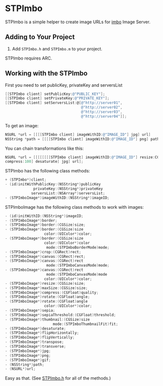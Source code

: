 # STPImbo

STPImbo is a simple helper to create image URLs for [imbo](https://github.com/imbo/imbo) Image Server.

## Adding to Your Project

1. Add `STPImbo.h` and `STPImbo.m` to your project.

STPImbo requires ARC.

## Working with the STPImbo

First you need to set publicKey, privateKey and serversList

```objective-c
[[STPImbo client] setPublicKey:@"PUBLIC_KEY"];
[[STPImbo client] setPrivateKey:@"PRIVATE_KEY"];
[[STPImbo client] setServersList:@[@"http://server01",
                                   @"http://server02",
                                   @"http://server03",
                                   @"http://server04"]];
```

To get an image:

```objective-c
NSURL *url = [[[[STPImbo client] imageWithID:@"IMAGE_ID"] jpg] url]
NSString *path = [[[[STPImbo client] imageWithID:@"IMAGE_ID"] png] path]
```

You can chain transformations like this:

```objective-c
NSURL *url = [[[[[[[[STPImbo client] imageWithID:@"IMAGE_ID"] resize:CGSizeMake(2000, 0)] crop:CGRectMake(120,12,640, 960)] 
compress:100] desaturate] jpg] url];
```
STPImbo has the following class methods:

```objective-c
+ (STPImbo*)client;
- (id)initWithPublicKey:(NSString*)publicKey
             privateKey:(NSString*)privateKey
            serversList:(NSArray*)serversList;
- (STPImboImage*)imageWithID:(NSString*)imageID;
```

STPImboImage has the following class methods to work with images:

```objective-c
- (id)initWithID:(NSString*)imageID;
- (STPImboImage*)border;
- (STPImboImage*)border:(CGSize)size;
- (STPImboImage*)border:(CGSize)size
                  color:(UIColor*)color;
- (STPImboImage*)border:(CGSize)size
                  color:(UIColor*)color
                   mode:(STPImboBorderMode)mode;
- (STPImboImage*)crop:(CGRect)rect;
- (STPImboImage*)canvas:(CGRect)rect;
- (STPImboImage*)canvas:(CGRect)rect
                   mode:(STPImboCanvasMode)mode;
- (STPImboImage*)canvas:(CGRect)rect
                   mode:(STPImboCanvasMode)mode
                  color:(UIColor*)color;
- (STPImboImage*)resize:(CGSize)size;
- (STPImboImage*)maxSize:(CGSize)size;
- (STPImboImage*)compress:(CGFloat)quality;
- (STPImboImage*)rotate:(CGFloat)angle;
- (STPImboImage*)rotate:(CGFloat)angle
                  color:(UIColor*)color;
- (STPImboImage*)sepia;
- (STPImboImage*)sepiaThreshold:(CGFloat)threshold;
- (STPImboImage*)thumbnail:(CGSize)size
                      mode:(STPImboThumbnailFit)fit;
- (STPImboImage*)desaturate;
- (STPImboImage*)flipHorizontally;
- (STPImboImage*)flipVertically;
- (STPImboImage*)transpose;
- (STPImboImage*)transverse;
- (STPImboImage*)jpg;
- (STPImboImage*)png;
- (STPImboImage*)gif;
- (NSString*)path;
- (NSURL*)url;
```

Easy as that. (See [STPImbo.h](https://github.com/stoprocent/STPImboClient/blob/master/STPImboClient/STPImbo/STPImbo.h) for all of the 
methods.)
